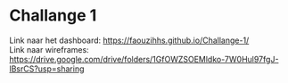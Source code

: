 # Challange 1
Link naar het dashboard: https://faouzihhs.github.io/Challange-1/ <br>
Link naar wireframes: https://drive.google.com/drive/folders/1GfOWZSOEMldko-7W0Hul97fgJ-lBsrCS?usp=sharing
